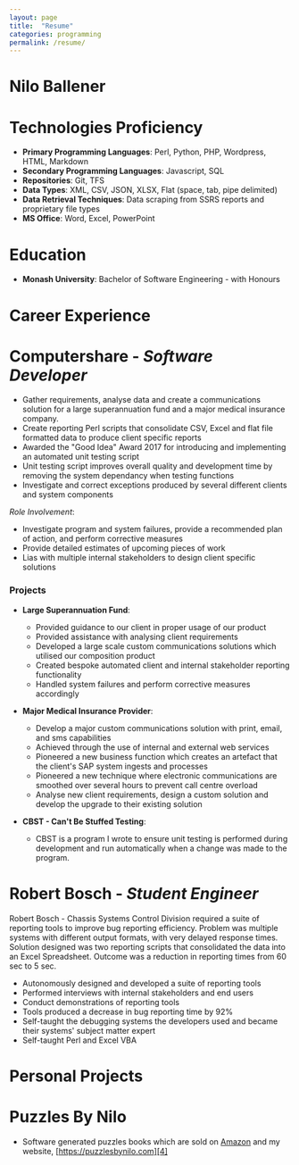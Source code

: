 ```yaml
---
layout: page
title:  "Resume"
categories: programming
permalink: /resume/
---
```

# Nilo Ballener

# Technologies Proficiency
* **Primary Programming Languages**: Perl, Python, PHP, Wordpress, HTML, Markdown
* **Secondary Programming Languages**: Javascript, SQL
* **Repositories**: Git, TFS
* **Data Types**: XML, CSV, JSON, XLSX, Flat (space, tab, pipe delimited)
* **Data Retrieval Techniques**: Data scraping from SSRS reports and proprietary file types
* **MS Office**: Word, Excel, PowerPoint

# **Education**
* **Monash University**: Bachelor of Software Engineering - with Honours

# **Career Experience**
# Computershare - *Software Developer*
* Gather requirements, analyse data and create a communications solution for a large superannuation fund and a major medical insurance company.
* Create reporting Perl scripts that consolidate CSV, Excel and flat file formatted data to produce client specific reports
* Awarded the "Good Idea" Award 2017 for introducing and implementing an automated unit testing script
* Unit testing script improves overall quality and development time by removing the system dependancy when testing functions
* Investigate and correct exceptions produced by several different clients and system components

*Role Involvement*:
* Investigate program and system failures, provide a recommended plan of action, and perform corrective measures
* Provide detailed estimates of upcoming pieces of work
* Lias with multiple internal stakeholders to design client specific solutions

### **Projects**
* **Large Superannuation Fund**:
  * Provided guidance to our client in proper usage of our product
  * Provided assistance with analysing client requirements
  * Developed a large scale custom communications solutions which utilised our composition product
  * Created bespoke automated client and internal stakeholder reporting functionality
  * Handled system failures and perform corrective measures accordingly

* **Major Medical Insurance Provider**:
  * Develop a major custom communications solution with print, email, and sms capabilities
  * Achieved through the use of internal and external web services
  * Pioneered a new business function which creates an artefact that the client's SAP system ingests and processes
  * Pioneered a new technique where electronic communications are smoothed over several hours to prevent call centre overload
  * Analyse new client requirements, design a custom solution and develop the upgrade to their existing solution

* **CBST - Can't Be Stuffed Testing**:
  * CBST is a program I wrote to ensure unit testing is performed during development and run automatically when a change was made to the program.

# Robert Bosch - *Student Engineer*
Robert Bosch - Chassis Systems Control Division required a suite of reporting tools to improve bug reporting efficiency. Problem was multiple systems with different output formats, with very delayed response times. Solution designed was two reporting scripts that consolidated the data into an Excel Spreadsheet. Outcome was a reduction in reporting times from 60 sec to 5 sec.

* Autonomously designed and developed a suite of reporting tools
* Performed interviews with internal stakeholders and end users
* Conduct demonstrations of reporting tools
* Tools produced a decrease in bug reporting time by 92%
* Self-taught the debugging systems the developers used and became their systems' subject matter expert
* Self-taught Perl and Excel VBA

# **Personal Projects**
# Puzzles By Nilo
* Software generated puzzles books which are sold on [Amazon][8] and my website, [https://puzzlesbynilo.com][4]

[1]: https://puzzlesbynilo.com/product-category/word-search/ "Puzzles By Nilo - Word Searches"
[2]: https://puzzlesbynilo.com/product-category/number-search/ "Puzzles By Nilo - Number Searches"
[3]: https://puzzlesbynilo.com/product-category/number-fill-in/ "Puzzles By Nilo - Number Fill In"
[4]: https://puzzlesbynilo.com "Puzzles By Nilo"
[5]: http://developer.wordnik.com/ "developer.wordnik.com"
[6]: mailto:nballener@gmail.com
[7]: https://www.linkedin.com/in/nilo-ballener-b5455854/ "LinkedIn - Nilo Ballener"
[8]: https://amazon.com/author/niloballener "Amazon - Nilo Ballener"
